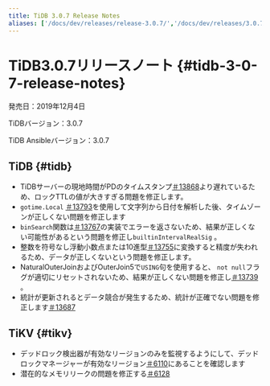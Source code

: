 ```yaml
---
title: TiDB 3.0.7 Release Notes
aliases: ['/docs/dev/releases/release-3.0.7/','/docs/dev/releases/3.0.7/']
---
```


# TiDB3.0.7リリースノート {#tidb-3-0-7-release-notes}

発売日：2019年12月4日

TiDBバージョン：3.0.7

TiDB Ansibleバージョン：3.0.7

## TiDB {#tidb}

-   TiDBサーバーの現地時間がPDのタイムスタンプ[＃13868](https://github.com/pingcap/tidb/pull/13868)より遅れているため、ロックTTLの値が大きすぎる問題を修正します。
-   `gotime.Local` [＃13793](https://github.com/pingcap/tidb/pull/13793)を使用して文字列から日付を解析した後、タイムゾーンが正しくない問題を修正します
-   `binSearch`関数は[＃13767](https://github.com/pingcap/tidb/pull/13767)の実装でエラーを返さないため、結果が正しくない可能性があるという問題を修正し`builtinIntervalRealSig` 。
-   整数を符号なし浮動小数点または10進型[＃13755](https://github.com/pingcap/tidb/pull/13755)に変換すると精度が失われるため、データが正しくないという問題を修正します。
-   NaturalOuterJoinおよびOuterJoin5で`USING`句を使用すると、 `not null`フラグが適切にリセットされないため、結果が正しくない問題を修正し[＃13739](https://github.com/pingcap/tidb/pull/13739) 。
-   統計が更新されるとデータ競合が発生するため、統計が正確でない問題を修正します[＃13687](https://github.com/pingcap/tidb/pull/13687)

## TiKV {#tikv}

-   デッドロック検出器が有効なリージョンのみを監視するようにして、デッドロックマネージャーが有効なリージョン[＃6110](https://github.com/tikv/tikv/pull/6110)にあることを確認します
-   潜在的なメモリリークの問題を修正する[＃6128](https://github.com/tikv/tikv/pull/6128)
